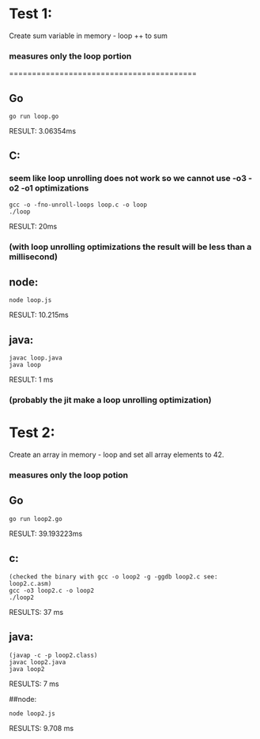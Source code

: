 # Test 1:

Create sum variable in memory - loop ++ to sum

### measures only the loop portion

=========================================

## Go

    go run loop.go

RESULT: 3.06354ms

## C:

### seem like loop unrolling does not work so we cannot use -o3 -o2 -o1 optimizations

    gcc -o -fno-unroll-loops loop.c -o loop
    ./loop

RESULT: 20ms

### (with loop unrolling optimizations the result will be less than a millisecond)

## node:

    node loop.js

RESULT: 10.215ms

## java:

    javac loop.java
    java loop

RESULT: 1 ms

### (probably the jit make a loop unrolling optimization)

# Test 2:

Create an array in memory - loop and set all array elements to 42.

### measures only the loop potion

## Go

    go run loop2.go

RESULT: 39.193223ms

## c:

    (checked the binary with gcc -o loop2 -g -ggdb loop2.c see: loop2.c.asm)
    gcc -o3 loop2.c -o loop2
    ./loop2

RESULTS: 37 ms

## java:

    (javap -c -p loop2.class)
    javac loop2.java
    java loop2

RESULTS: 7 ms

##node:

    node loop2.js

RESULTS: 9.708 ms

